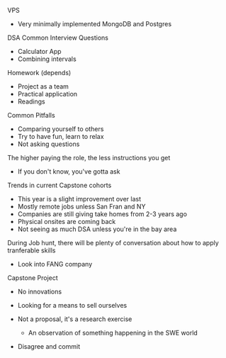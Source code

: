 VPS
- Very minimally implemented MongoDB and Postgres

DSA Common Interview Questions
- Calculator App
- Combining intervals

Homework (depends)

- Project as a team
- Practical application
- Readings

Common Pitfalls
- Comparing yourself to others
- Try to have fun, learn to relax
- Not asking questions

The higher paying the role, the less instructions you get
- If you don't know, you've gotta ask

Trends in current Capstone cohorts
- This year is a slight improvement over last
- Mostly remote jobs unless San Fran and NY
- Companies are still giving take homes from 2-3 years ago
- Physical onsites are coming back
- Not seeing as much DSA unless you're in the bay area

During Job hunt, there will be plenty of conversation about how to apply tranferable skills

- Look into FANG company

Capstone Project
- No innovations
- Looking for a means to sell ourselves
- Not a proposal, it's a research exercise
    - An observation of something happening in the SWE world

- Disagree and commit